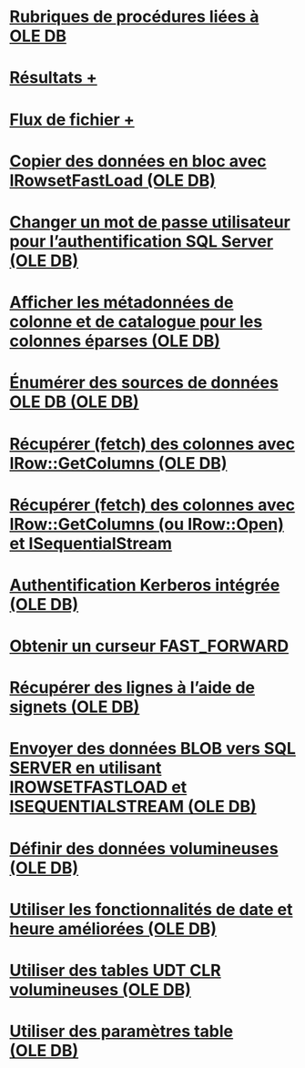 # [Rubriques de procédures liées à OLE DB](ole-db-how-to-topics.md)

# [Résultats +](../../relational-databases/native-client-ole-db-how-to/results/processing-results-how-to-topics-ole-db.md)
# [Flux de fichier +](../../relational-databases/native-client-ole-db-how-to/filestream/filestream-and-ole-db.md)

# [Copier des données en bloc avec IRowsetFastLoad (OLE DB)](bulk-copy-data-using-irowsetfastload-ole-db.md)
# [Changer un mot de passe utilisateur pour l’authentification SQL Server (OLE DB)](change-a-sql-server-authentication-user-password-ole-db.md)
# [Afficher les métadonnées de colonne et de catalogue pour les colonnes éparses (OLE DB)](display-column-and-catalog-metadata-for-sparse-columns-ole-db.md)
# [Énumérer des sources de données OLE DB (OLE DB)](enumerate-ole-db-data-sources-ole-db.md)
# [Récupérer (fetch) des colonnes avec IRow::GetColumns (OLE DB)](fetch-columns-using-irow-getcolumns-ole-db.md)
# [Récupérer (fetch) des colonnes avec IRow::GetColumns (ou IRow::Open) et ISequentialStream](fetch-columns-using-irow-getcolumns-or-irow-open-and-isequentialstream.md)
# [Authentification Kerberos intégrée (OLE DB)](integrated-kerberos-authentication-ole-db.md)
# [Obtenir un curseur FAST_FORWARD](obtain-a-fast-forward-cursor.md)
# [Récupérer des lignes à l’aide de signets (OLE DB)](retrieve-rows-using-bookmarks-ole-db.md)
# [Envoyer des données BLOB vers SQL SERVER en utilisant IROWSETFASTLOAD et ISEQUENTIALSTREAM (OLE DB)](send-blob-data-to-sql-server-using-irowsetfastload-and-isequentialstream-ole-db.md)
# [Définir des données volumineuses (OLE DB)](set-large-data-ole-db.md)
# [Utiliser les fonctionnalités de date et heure améliorées (OLE DB)](use-enhanced-date-and-time-features-ole-db.md)
# [Utiliser des tables UDT CLR volumineuses (OLE DB)](use-large-clr-udts-ole-db.md)
# [Utiliser des paramètres table (OLE DB)](use-table-valued-parameters-ole-db.md)
